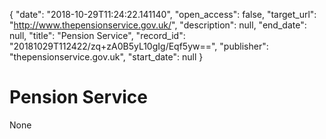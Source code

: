 {
  "date": "2018-10-29T11:24:22.141140", 
  "open_access": false, 
  "target_url": "http://www.thepensionservice.gov.uk/", 
  "description": null, 
  "end_date": null, 
  "title": "Pension Service", 
  "record_id": "20181029T112422/zq+zA0B5yL10gIg/Eqf5yw==", 
  "publisher": "thepensionservice.gov.uk", 
  "start_date": null
}

# Pension Service

None